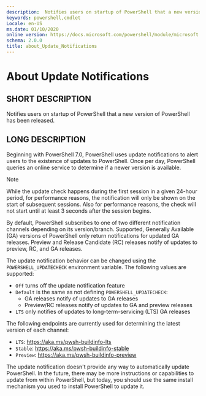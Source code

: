 ```yaml
---
description:  Notifies users on startup of PowerShell that a new version of PowerShell has been released. 
keywords: powershell,cmdlet
Locale: en-US
ms.date: 01/10/2020
online version: https://docs.microsoft.com/powershell/module/microsoft.powershell.core/about/about_update_notifications?view=powershell-7.1&WT.mc_id=ps-gethelp
schema: 2.0.0
title: about_Update_Notifications
---
```


# About Update Notifications

## SHORT DESCRIPTION

Notifies users on startup of PowerShell that a new version of PowerShell has
been released.

## LONG DESCRIPTION

Beginning with PowerShell 7.0, PowerShell uses update notifications to alert
users to the existence of updates to PowerShell. Once per day, PowerShell
queries an online service to determine if a newer version is available.

> [!NOTE]
> While the update check happens during the first session in a given 24-hour
> period, for performance reasons, the notification will only be shown on the
> start of subsequent sessions. Also for performance reasons, the check will
> not start until at least 3 seconds after the session begins.

By default, PowerShell subscribes to one of two different notification channels
depending on its version/branch. Supported, Generally Available (GA) versions of
PowerShell only return notifications for updated GA releases. Preview and
Release Candidate (RC) releases notify of updates to preview, RC, and GA
releases.

The update notification behavior can be changed using the
`POWERSHELL_UPDATECHECK` environment variable. The following values are
supported:

- `Off` turns off the update notification feature
- `Default` is the same as not defining `POWERSHELL_UPDATECHECK`:
  - GA releases notify of updates to GA releases
  - Preview/RC releases notify of updates to GA and preview releases
- `LTS` only notifies of updates to long-term-servicing (LTS) GA releases

The following endpoints are currently used for determining the latest version of
each channel:

- `LTS`: https://aka.ms/pwsh-buildinfo-lts
- `Stable`: https://aka.ms/pwsh-buildinfo-stable
- `Preview`: https://aka.ms/pwsh-buildinfo-preview

The update notification doesn't provide any way to automatically update
PowerShell. In the future, there may be more instructions or capabilities to
update from within PowerShell, but today, you should use the same install
mechanism you used to install PowerShell to update it.

